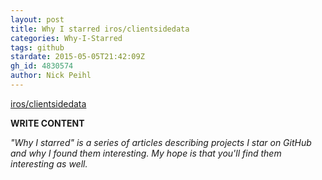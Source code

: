 ```yaml
---
layout: post
title: Why I starred iros/clientsidedata
categories: Why-I-Starred
tags: github
stardate: 2015-05-05T21:42:09Z
gh_id: 4830574
author: Nick Peihl
---
```


[iros/clientsidedata](star.repo.html_url)

**WRITE CONTENT**

*"Why I starred" is a series of articles describing projects I star on GitHub and why I found them interesting. My hope is that you'll find them interesting as well.*

